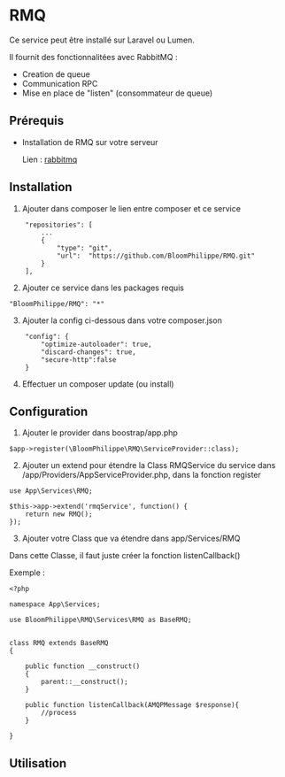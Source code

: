 # RMQ

Ce service peut être installé sur Laravel ou Lumen.

Il fournit des fonctionnalitées avec RabbitMQ :

- Creation de queue
- Communication RPC
- Mise en place de "listen" (consommateur de queue)


## Prérequis

- Installation de RMQ sur votre serveur
  
  Lien : [rabbitmq](https://www.rabbitmq.com/#getstarted)
  


## Installation

1. Ajouter dans composer le lien entre composer et ce service

```
    "repositories": [
        ...
        {
            "type": "git",
            "url":  "https://github.com/BloomPhilippe/RMQ.git"
        }
    ],
```

2. Ajouter ce service dans les packages requis

```
"BloomPhilippe/RMQ": "*"
```

3. Ajouter la config ci-dessous dans votre composer.json

```
    "config": {
        "optimize-autoloader": true,
        "discard-changes": true,
        "secure-http":false
    }
```

4. Effectuer un composer update (ou install)


## Configuration

1. Ajouter le provider dans boostrap/app.php

```
$app->register(\BloomPhilippe\RMQ\ServiceProvider::class);
```

2. Ajouter un extend pour étendre la Class RMQService du service dans /app/Providers/AppServiceProvider.php, 
dans la fonction register 


```
use App\Services\RMQ;
```

```
$this->app->extend('rmqService', function() {
    return new RMQ();
});
```

3. Ajouter votre Class que va étendre dans app/Services/RMQ

Dans cette Classe, il faut juste créer la fonction listenCallback()

Exemple : 

```
<?php

namespace App\Services;

use BloomPhilippe\RMQ\Services\RMQ as BaseRMQ;


class RMQ extends BaseRMQ
{

    public function __construct()
    {
        parent::__construct();
    }

    public function listenCallback(AMQPMessage $response){
        //process
    }

}
```

## Utilisation



